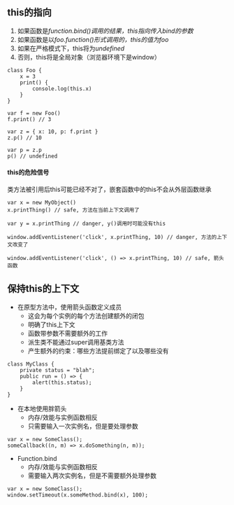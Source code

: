 ## this的指向

1. 如果函数是*function.bind()*调用的结果，this指向*传入bind的参数*
2. 如果函数是以*foo.function()*形式调用的，this的值为*foo*
3. 如果在严格模式下，this将为*undefined*
4. 否则，this将是全局对象（浏览器环境下是window）

```
class Foo {
    x = 3
    print() {
        console.log(this.x)
    }
}

var f = new Foo()
f.print() // 3

var z = { x: 10, p: f.print }
z.p() // 10

var p = z.p
p() // undefined
```

#### this的危险信号

类方法被引用后this可能已经不对了，嵌套函数中的this不会从外层函数继承

```
var x = new MyObject()
x.printThing() // safe, 方法在当前上下文调用了

var y = x.printThing // danger, y()调用时可能没有this

window.addEventListener('click', x.printThing, 10) // danger, 方法的上下文改变了

window.addEventListener('click', () => x.printThing, 10) // safe, 箭头函数
```

## 保持this的上下文

- 在原型方法中，使用箭头函数定义成员
    + 这会为每个实例的每个方法创建额外的闭包
    + 明确了this上下文
    + 函数带参数不需要额外的工作
    - 派生类不能通过super调用基类方法
    - 产生额外的约束：哪些方法提前绑定了以及哪些没有

```
class MyClass {
    private status = "blah";
    public run = () => {
        alert(this.status);
    }
}
```

- 在本地使用胖箭头
    + 内存/效能与实例函数相反
    + 只需要输入一次实例名，但是要处理参数

```
var x = new SomeClass();
someCallback((n, m) => x.doSomething(n, m));
```

- Function.bind
    + 内存/效能与实例函数相反
    + 需要输入两次实例名，但是不需要额外处理参数

```
var x = new SomeClass();
window.setTimeout(x.someMethod.bind(x), 100);
```